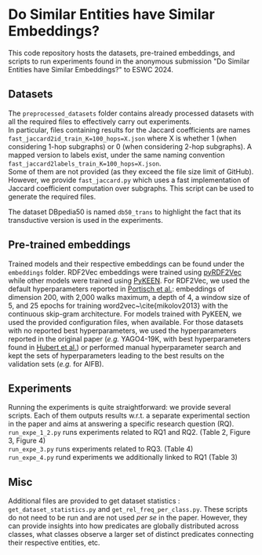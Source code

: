 # Do Similar Entities have Similar Embeddings?

This code repository hosts the datasets, pre-trained embeddings, and scripts to run experiments found in the anonymous submission "Do Similar Entities have Similar Embeddings?" to ESWC 2024.

## Datasets
The ``preprocessed_datasets`` folder contains already processed datasets with all the required files to effectively carry out experiments.  
In particular, files containing results for the Jaccard coefficients are names ``fast_jaccard2id_train_K=100_hops=X.json`` where X is whether 1 (when considering 1-hop subgraphs) or 0 (when considering 2-hop subgraphs). A mapped version to labels exist, under the same naming convention ``fast_jaccard2labels_train_K=100_hops=X.json``.  
Some of them are not provided (as they exceed the file size limit of GitHub). However, we provide ``fast_jaccard.py`` which uses a fast implementation of Jaccard coefficient computation over subgraphs. This script can be used to generate the required files.

The dataset DBpedia50 is named ``db50_trans`` to highlight the fact that its transductive version is used in the experiments.

## Pre-trained embeddings
Trained models and their respective embeddings can be found under the ``embeddings`` folder. RDF2Vec embeddings were trained using [pyRDF2Vec](https://github.com/IBCNServices/pyRDF2Vec) while other models were trained using [PyKEEN](https://github.com/pykeen/pykeen). For RDF2Vec, we used the default hyperparameters reported in [Portisch et al.](https://www.semantic-web-journal.net/system/files/swj2726.pdf): embeddings of dimension 200, with 2,000 walks maximum, a depth of 4, a window size of 5, and 25 epochs for training word2vec~\cite{mikolov2013} with the continuous skip-gram architecture. For models trained with PyKEEN, we used the provided configuration files, when available. For those datasets with no reported best hyperparameters, we used the hyperparameters reported in the original paper (*e.g.* YAGO4-19K, with best hyperparameters found in [Hubert et al.](https://www.semantic-web-journal.net/system/files/swj3508.pdf)) or performed manual hyperparameter search and kept the sets of hyperparameters leading to the best results on the validation sets (*e.g.* for AIFB).

## Experiments
Running the experiments is quite straightforward: we provide several scripts. Each of them outputs results w.r.t. a separate experimental section in the paper and aims at answering a specific research question (RQ).   
``run_expe_1_2.py`` runs experiments related to RQ1 and RQ2. (Table 2, Figure 3, Figure 4)  
``run_expe_3.py`` runs experiments related to RQ3. (Table 4)  
``run_expe_4.py`` rund experiments we additionally linked to RQ1 (Table 3)

## Misc
Additional files are provided to get dataset statistics : ``get_dataset_statistics.py`` and ``get_rel_freq_per_class.py``. These scripts do not need to be run and are not used *per se* in the paper. However, they can provide insights into how predicates are globally distributed across classes, what classes observe a larger set of distinct predicates connecting their respective entities, etc.
